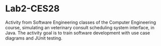 # Lab2-CES28
Activity from Software Engineering classes of the Computer Engineering course, simulating an veterinary consult scheduling system interface, in Java. The activity goal is to train software development with use case diagrams and JUnit testing.
